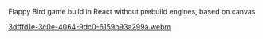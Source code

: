 Flappy Bird game build in React without prebuild engines, based on canvas


[3dfffd1e-3c0e-4064-9dc0-6159b93a299a.webm](https://github.com/Durundur/Flappy-Bird/assets/59223321/8c137150-5be4-43e9-b585-4f0444bb0eeb)
